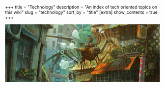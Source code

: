 +++
title = "Technology"
description = "An index of tech oriented topics on this wiki"
slug = "technology"
sort_by = "title"
[extra]
show_contents = true
+++

![Technology_Banner](/images/technologybanner.png)